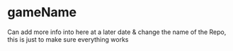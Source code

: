# gameName
Can add more info into here at a later date & change the name of the Repo, this is just to make sure everything works

